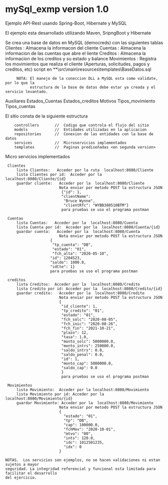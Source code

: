 # mySql_exmp version 1.0
Ejemplo API-Rest usando Spring-Boot, Hibernate y MySQL 

   El ejemplo esta desarrollado utilizando Maven, SripngBoot y Hibernate <JAVAX>

   Se crea una base de datos en MySQL (democreds) con las siguientes tablas
   Clientes : Almacena la informacon del cliente
   Cuentas :  Almacena la informacion de las cuentas que abre el liente
   Creditos : Almacena la informacion de los creditos y su estado y balance
   Movimientos : Registra los movimientos que realiza el cliente (Aperturas, solicitudes, pagos y creditos, etc)
         script en **\src\main\resources\templates\BaseDatos.sql

         NOTA: El manejo de la coneccion DLL a MySQL esta como validate, por lo que la 
               estructura de la base de datos debe estar ya creada y el servicio levantado.

   Auxiliares
     Estados_Cuentas
	   Estados_creditos
	   Motivos
	   Tipos_movimiento
	   Tipos_cuentas

   El sitio consta de la siguiente estructura

        controllers       //  Codigo que controla el flujo del sitio
	    models            //  Entidades utilizadas en la aplicacion
	    repositories      //  Conexion de las entidades con la base de datos
	    services          //  Microservicios implementados
        templates         //  Paginas prediseñadas <en segunda version>

Micro servicios implementados

     Clientes
         lista Clientes:   Acceder por la ruta  localhost:8080/Cliente
         lista Clientes por id:  Acceder por la localhost:8080/Cliente/{id}
         guardar cliente:   Acceder por la  localhost:8080/Cliente
                            Nota enviar por metodo POST la estructura JSON
                             {"id": 1,
                             "clientName":
                              "Bruce Wynne",
                              "clientRfc": "WYBB380510BTM"}
                             para pruebas se uso el programa postman

     Cuentas
         lista Cuentas:   Acceder por la  localhost:8080/Cuenta
         lista Cuenta por id:  Acceder por la  localhost:8080/Cuenta/{id}
         guardar cuenta:   Acceder por la  localhost:8080/Cuenta
                            Nota enviar por metodo POST la estructura JSON  
                        {
                         "tp_cuenta": "DB",
                         "estado": "01",
                         "fch_alta": "2020-05-10",
                        "id": 1204523,
                        "saldo": 1000.0,
                        "idCte": 1}   
                        para pruebas se uso el programa postman       

     creditos
         lista Creditos:  Acceder por la  localhost:8080/Credito
         lista Credito por id: Acceder por la  localhost:8080/Credito/{id}
         guardar credito:   Acceder por la  localhost:8080/Credito
                            Nota enviar por metodo POST la estructura JSON    
                            {
                             "id_cliente": 1,
                             "tp_credito": "01",
                             "estado": "01",
                             "fch_solc": "2020-08-05",
                             "fch_inic": "2020-08-26",
                             "fch_fin": "2021-10-21",
                             "plazo": 12,
                             "tasa": 1.0,
                             "monto_solc": 5000000.0,
                             "monto_intrs": 250000.0,
                             "saldo_intrs": 0.0,
                             "saldo_penal": 0.0,
                             "id": 1,
                             "monto_cap": 5000000.0,
                             "saldo_cap": 0.0
                             }
                             para pruebas se uso el programa postman         

     Movimientos
         lista Movimiento:  Acceder por la localhost:8080/Movimiento
         lista Movimiento por id: Acceder por la  localhost:8080/Movimiento/{id}
         guardar Movimiento: Acceder por la  localhost:8080/Movimiento
                            Nota enviar por metodo POST la estructura JSON 
                            {
                              "estado": "01",
                              "tp": "DB",
                              "cap": 100000.0,
                              "fchMov": "2020-10-01",
                              "mtvo": "00",
                              "ints": 120.0,
                              "idc": 1012501235,
                              "idx": 0
                            }           

    NOTAS.  Los servicios son ejemplos, no se hacen validaciones ni estan sujetos a mayor
    seguridad. La integridad referencial y funcional esta limitada para facilitar el desarrollo
    del ejercicio.                                                                               
